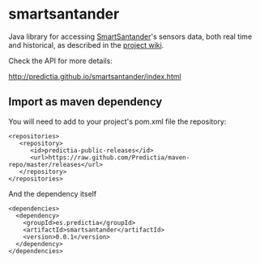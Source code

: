 smartsantander
==============

Java library for accessing [SmartSantander](http://smartsantander.eu)'s sensors data, both real time and historical, as described in the [project wiki](http://smartsantander.eu/wiki/index.php/Data/SEN2SOCSmartSantanderIntegration). 

Check the API for more details:

http://predictia.github.io/smartsantander/index.html

Import as maven dependency
--------------------------

You will need to add to your project's pom.xml file the repository:

    <repositories>
       <repository>
          <id>predictia-public-releases</id>
          <url>https://raw.github.com/Predictia/maven-repo/master/releases</url>
       </repository>
    </repositories>


And the dependency itself

    <dependencies>
      <dependency>
        <groupId>es.predictia</groupId>
        <artifactId>smartsantander</artifactId>
        <version>0.0.1</version>
      </dependency>
    </dependencies>
